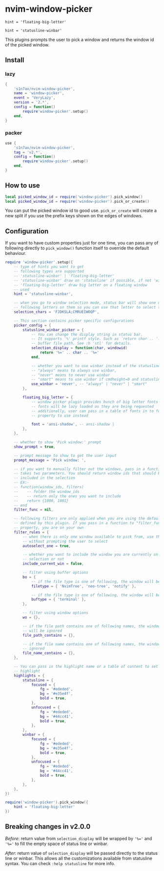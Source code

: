# nvim-window-picker

`hint = 'floating-big-letter'`

`hint = 'statusline-winbar'`

This plugins prompts the user to pick a window and returns the window id of the
picked window.

## Install

### lazy

```lua
{
    's1n7ax/nvim-window-picker',
    name = 'window-picker',
    event = 'VeryLazy',
    version = '2.*',
    config = function()
        require'window-picker'.setup()
    end,
}
```

### packer

```lua
use {
    's1n7ax/nvim-window-picker',
    tag = 'v2.*',
    config = function()
        require'window-picker'.setup()
    end,
}
```

## How to use

```lua
local picked_window_id = require('window-picker').pick_window()
local picked_window_id = require('window-picker').pick_or_create()
```

You can put the picked window id to good use.
`pick_or_create` will create a new split if you use the prefix keys shown on the edges of windows.

## Configuration

If you want to have custom properties just for one time, you can pass any of
following directly to `pick_window()` function itself to override the default
behaviour.

```lua
require 'window-picker'.setup({
    -- type of hints you want to get
    -- following types are supported
    -- 'statusline-winbar' | 'floating-big-letter'
    -- 'statusline-winbar' draw on 'statusline' if possible, if not 'winbar' will be
    -- 'floating-big-letter' draw big letter on a floating window
    -- used
    hint = 'statusline-winbar',

    -- when you go to window selection mode, status bar will show one of
    -- following letters on them so you can use that letter to select the window
    selection_chars = 'FJDKSLA;CMRUEIWOQP',

    -- This section contains picker specific configurations
    picker_config = {
        statusline_winbar_picker = {
            -- You can change the display string in status bar.
            -- It supports '%' printf style. Such as `return char .. ': %f'` to display
            -- buffer file path. See :h 'stl' for details.
            selection_display = function(char, windowid)
                return '%=' .. char .. '%='
            end,

            -- whether you want to use winbar instead of the statusline
            -- "always" means to always use winbar,
            -- "never" means to never use winbar
            -- "smart" means to use winbar if cmdheight=0 and statusline if cmdheight > 0
            use_winbar = 'never', -- "always" | "never" | "smart"
        },

        floating_big_letter = {
            -- window picker plugin provides bunch of big letter fonts
            -- fonts will be lazy loaded as they are being requested
            -- additionally, user can pass in a table of fonts in to font
            -- property to use instead

            font = 'ansi-shadow', -- ansi-shadow |
        },
    },

    -- whether to show 'Pick window:' prompt
    show_prompt = true,

    -- prompt message to show to get the user input
    prompt_message = 'Pick window: ',

    -- if you want to manually filter out the windows, pass in a function that
    -- takes two parameters. You should return window ids that should be
    -- included in the selection
    -- EX:-
    -- function(window_ids, filters)
    --    -- folder the window_ids
    --    -- return only the ones you want to include
    --    return {1000, 1001}
    -- end
    filter_func = nil,

    -- following filters are only applied when you are using the default filter
    -- defined by this plugin. If you pass in a function to "filter_func"
    -- property, you are on your own
    filter_rules = {
        -- when there is only one window available to pick from, use that window
        -- without prompting the user to select
        autoselect_one = true,

        -- whether you want to include the window you are currently on to window
        -- selection or not
        include_current_win = false,

        -- filter using buffer options
        bo = {
            -- if the file type is one of following, the window will be ignored
            filetype = { 'NvimTree', 'neo-tree', 'notify' },

            -- if the file type is one of following, the window will be ignored
            buftype = { 'terminal' },
        },

        -- filter using window options
        wo = {},

        -- if the file path contains one of following names, the window
        -- will be ignored
        file_path_contains = {},

        -- if the file name contains one of following names, the window will be
        -- ignored
        file_name_contains = {},
    },

    -- You can pass in the highlight name or a table of content to set as
    -- highlight
    highlights = {
        statusline = {
            focused = {
                fg = '#ededed',
                bg = '#e35e4f',
                bold = true,
            },
            unfocused = {
                fg = '#ededed',
                bg = '#44cc41',
                bold = true,
            },
        },
        winbar = {
            focused = {
                fg = '#ededed',
                bg = '#e35e4f',
                bold = true,
            },
            unfocused = {
                fg = '#ededed',
                bg = '#44cc41',
                bold = true,
            },
        },
    },
})
```

```lua
require('window-picker').pick_window({
    hint = 'floating-big-letter'
})
```

## Breaking changes in v2.0.0

_Before_: return value from `selection_display` will be wrapped by `'%='` and
`'%='` to fill the empty space of status line or winbar.

_After_: return value of `selection_display` will be passed directly to the
status line or winbar. This allows all the customizations available from
statusline syntax. You can check `:help statusline` for more info.
